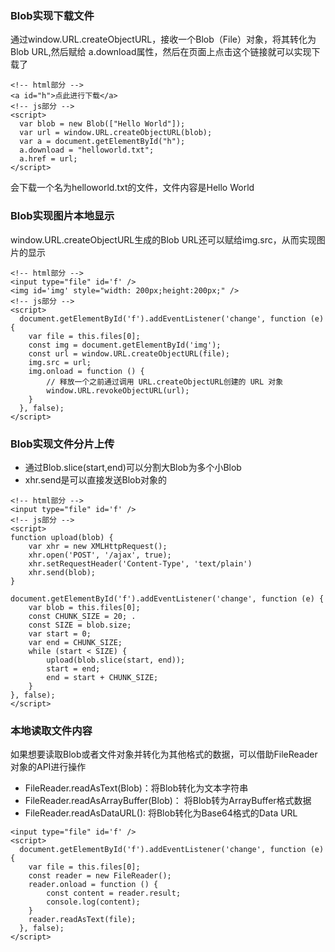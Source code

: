 ### Blob实现下载文件

通过window.URL.createObjectURL，接收一个Blob（File）对象，将其转化为Blob URL,然后赋给 a.download属性，然后在页面上点击这个链接就可以实现下载了

````
<!-- html部分 -->
<a id="h">点此进行下载</a>
<!-- js部分 -->
<script>
  var blob = new Blob(["Hello World"]);
  var url = window.URL.createObjectURL(blob);
  var a = document.getElementById("h");
  a.download = "helloworld.txt";
  a.href = url;
</script> 
````

会下载一个名为helloworld.txt的文件，文件内容是Hello World

### Blob实现图片本地显示

window.URL.createObjectURL生成的Blob URL还可以赋给img.src，从而实现图片的显示

````
<!-- html部分 -->
<input type="file" id='f' />
<img id='img' style="width: 200px;height:200px;" />
<!-- js部分 -->
<script>
  document.getElementById('f').addEventListener('change', function (e) {
    var file = this.files[0];
    const img = document.getElementById('img');
    const url = window.URL.createObjectURL(file);
    img.src = url;
    img.onload = function () {
        // 释放一个之前通过调用 URL.createObjectURL创建的 URL 对象
        window.URL.revokeObjectURL(url);
    }
  }, false);
</script>
````

### Blob实现文件分片上传

- 通过Blob.slice(start,end)可以分割大Blob为多个小Blob
- xhr.send是可以直接发送Blob对象的

````
<!-- html部分 -->
<input type="file" id='f' />
<!-- js部分 -->
<script>
function upload(blob) {
    var xhr = new XMLHttpRequest();
    xhr.open('POST', '/ajax', true);
    xhr.setRequestHeader('Content-Type', 'text/plain')
    xhr.send(blob);
}

document.getElementById('f').addEventListener('change', function (e) {
    var blob = this.files[0];
    const CHUNK_SIZE = 20; .
    const SIZE = blob.size;
    var start = 0;
    var end = CHUNK_SIZE;
    while (start < SIZE) {
        upload(blob.slice(start, end));
        start = end;
        end = start + CHUNK_SIZE;
    }
}, false);
</script>
````

### 本地读取文件内容

如果想要读取Blob或者文件对象并转化为其他格式的数据，可以借助FileReader对象的API进行操作

- FileReader.readAsText(Blob)：将Blob转化为文本字符串
- FileReader.readAsArrayBuffer(Blob)： 将Blob转为ArrayBuffer格式数据
- FileReader.readAsDataURL(): 将Blob转化为Base64格式的Data URL

````
<input type="file" id='f' />
<script>
  document.getElementById('f').addEventListener('change', function (e) {
    var file = this.files[0];
    const reader = new FileReader();
    reader.onload = function () {
        const content = reader.result;
        console.log(content);
    }
    reader.readAsText(file);
  }, false);
</script>
````